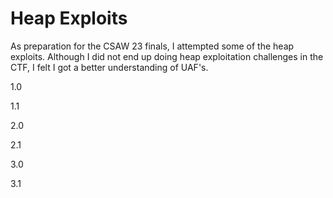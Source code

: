 # Heap Exploits


As preparation for the CSAW 23 finals, I attempted some of the heap exploits. Although I did not end up doing heap exploitation challenges in the CTF, I felt I got a better understanding of UAF's.


1.0

1.1

2.0

2.1

3.0

3.1